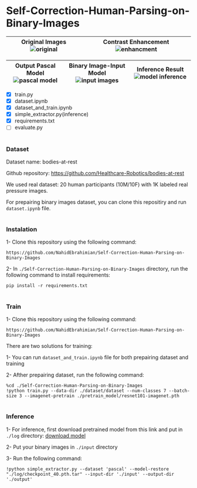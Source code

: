 # Self-Correction-Human-Parsing-on-Binary-Images



|Original Images![original](https://user-images.githubusercontent.com/82975802/157465562-83906309-78f0-4390-a1b2-0d3e9a0321aa.jpg)|Contrast Enhancement![enhancment](https://user-images.githubusercontent.com/82975802/157465807-fda59e46-1c33-4e83-baf8-6a3499a8384e.jpg)|
| ------------- | ------------- |

|Output Pascal Model![pascal model](https://user-images.githubusercontent.com/82975802/157465918-2537f386-057c-4bc8-8cc5-0e1aeb5d5d44.png)|Binary Image-Input Model![input images](https://user-images.githubusercontent.com/82975802/157465975-637b2d44-27be-488b-9337-60d50f266539.jpg)|Inference Result![model inference](https://user-images.githubusercontent.com/82975802/157469098-9c593853-1104-42ce-a4ce-3315482fa9ee.png)|
| ------------- | ------------- | ------------- |

- [x] train.py
- [x] dataset.ipynb
- [x] dataset_and_train.ipynb
- [x] simple_extractor.py(inference)
- [x] requirements.txt
- [ ] evaluate.py

#

### Dataset

Dataset name: bodies-at-rest

Github repository: https://github.com/Healthcare-Robotics/bodies-at-rest

We used real dataset: 20 human participants (10M/10F) with 1K labeled real pressure images.

For prepairing binary images dataset, you can clone this repositiry and run `dataset.ipynb` file.

#

### Instalation

1- Clone this repository using the following command:

```
https://github.com/NahidEbrahimian/Self-Correction-Human-Parsing-on-Binary-Images
```

2- In ```./Self-Correction-Human-Parsing-on-Binary-Images``` directory, run the following command to install requirements:

```
pip install -r requirements.txt
```

#

### Train

1- Clone this repository using the following command:

```
https://github.com/NahidEbrahimian/Self-Correction-Human-Parsing-on-Binary-Images
```

There are two solutions for training:

1- You can run `dataset_and_train.ipynb` file for both prepairing dataset and training

2- Afther prepairing dataset, run the following command:

```
%cd ./Self-Correction-Human-Parsing-on-Binary-Images
!python train.py --data-dir ./dataset/dataset --num-classes 7 --batch-size 3 --imagenet-pretrain ./pretrain_model/resnet101-imagenet.pth
```

#

### Inference

1- For inference, first download pretrained model from this link and put in `./log` directory: [download model](https://drive.google.com/file/d/1-MGJP3ffp1OYEyirMx-l-uJ51k4Jlus9/view?usp=sharing)

2- Put your binary images in `./input` directory

3- Run the following command:

```
!python simple_extractor.py --dataset 'pascal' --model-restore "./log/checkpoint_40.pth.tar" --input-dir './input' --output-dir './output'
```


